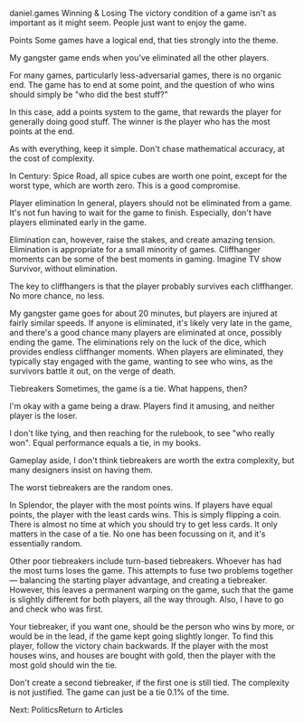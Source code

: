 daniel.games
Winning & Losing
The victory condition of a game isn't as important as it might seem. People just want to enjoy the game.

Points
Some games have a logical end, that ties strongly into the theme.

My gangster game ends when you've eliminated all the other players.

For many games, particularly less-adversarial games, there is no organic end. The game has to end at some point, and the question of who wins should simply be "who did the best stuff?"

In this case, add a points system to the game, that rewards the player for generally doing good stuff. The winner is the player who has the most points at the end.

As with everything, keep it simple. Don't chase mathematical accuracy, at the cost of complexity.

In Century: Spice Road, all spice cubes are worth one point, except for the worst type, which are worth zero. This is a good compromise.

Player elimination
In general, players should not be eliminated from a game. It's not fun having to wait for the game to finish. Especially, don't have players eliminated early in the game.

Elimination can, however, raise the stakes, and create amazing tension. Elimination is appropriate for a small minority of games. Cliffhanger moments can be some of the best moments in gaming. Imagine TV show Survivor, without elimination.

The key to cliffhangers is that the player probably survives each cliffhanger. No more chance, no less.

My gangster game goes for about 20 minutes, but players are injured at fairly similar speeds. If anyone is eliminated, it's likely very late in the game, and there's a good chance many players are eliminated at once, possibly ending the game. The eliminations rely on the luck of the dice, which provides endless cliffhanger moments. When players are eliminated, they typically stay engaged with the game, wanting to see who wins, as the survivors battle it out, on the verge of death.

Tiebreakers
Sometimes, the game is a tie. What happens, then?

I'm okay with a game being a draw. Players find it amusing, and neither player is the loser.

I don't like tying, and then reaching for the rulebook, to see "who really won". Equal performance equals a tie, in my books.

Gameplay aside, I don't think tiebreakers are worth the extra complexity, but many designers insist on having them.

The worst tiebreakers are the random ones.

In Splendor, the player with the most points wins. If players have equal points, the player with the least cards wins. This is simply flipping a coin. There is almost no time at which you should try to get less cards. It only matters in the case of a tie. No one has been focussing on it, and it's essentially random.

Other poor tiebreakers include turn-based tiebreakers. Whoever has had the most turns loses the game. This attempts to fuse two problems together — balancing the starting player advantage, and creating a tiebreaker. However, this leaves a permanent warping on the game, such that the game is slightly different for both players, all the way through. Also, I have to go and check who was first.

Your tiebreaker, if you want one, should be the person who wins by more, or would be in the lead, if the game kept going slightly longer. To find this player, follow the victory chain backwards. If the player with the most houses wins, and houses are bought with gold, then the player with the most gold should win the tie.

Don't create a second tiebreaker, if the first one is still tied. The complexity is not justified. The game can just be a tie 0.1% of the time.

Next: PoliticsReturn to Articles